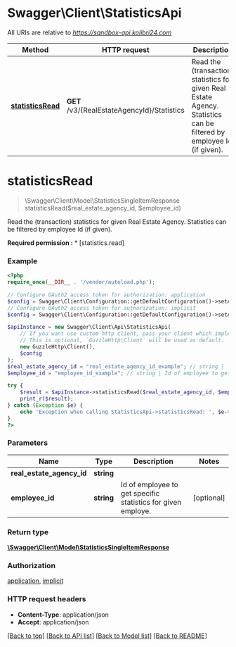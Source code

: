 # Swagger\Client\StatisticsApi

All URIs are relative to *https://sandbox-api.kolibri24.com*

Method | HTTP request | Description
------------- | ------------- | -------------
[**statisticsRead**](StatisticsApi.md#statisticsRead) | **GET** /v3/{RealEstateAgencyId}/Statistics | Read the (transaction) statistics for given Real Estate Agency. Statistics can be filtered by employee Id (if given).


# **statisticsRead**
> \Swagger\Client\Model\StatisticsSingleItemResponse statisticsRead($real_estate_agency_id, $employee_id)

Read the (transaction) statistics for given Real Estate Agency. Statistics can be filtered by employee Id (if given).

**Required permission :**    * [statistics.read]

### Example
```php
<?php
require_once(__DIR__ . '/vendor/autoload.php');

// Configure OAuth2 access token for authorization: application
$config = Swagger\Client\Configuration::getDefaultConfiguration()->setAccessToken('YOUR_ACCESS_TOKEN');
// Configure OAuth2 access token for authorization: implicit
$config = Swagger\Client\Configuration::getDefaultConfiguration()->setAccessToken('YOUR_ACCESS_TOKEN');

$apiInstance = new Swagger\Client\Api\StatisticsApi(
    // If you want use custom http client, pass your client which implements `GuzzleHttp\ClientInterface`.
    // This is optional, `GuzzleHttp\Client` will be used as default.
    new GuzzleHttp\Client(),
    $config
);
$real_estate_agency_id = "real_estate_agency_id_example"; // string | 
$employee_id = "employee_id_example"; // string | Id of employee to get specific statistics for given employe.

try {
    $result = $apiInstance->statisticsRead($real_estate_agency_id, $employee_id);
    print_r($result);
} catch (Exception $e) {
    echo 'Exception when calling StatisticsApi->statisticsRead: ', $e->getMessage(), PHP_EOL;
}
?>
```

### Parameters

Name | Type | Description  | Notes
------------- | ------------- | ------------- | -------------
 **real_estate_agency_id** | **string**|  |
 **employee_id** | **string**| Id of employee to get specific statistics for given employe. | [optional]

### Return type

[**\Swagger\Client\Model\StatisticsSingleItemResponse**](../Model/StatisticsSingleItemResponse.md)

### Authorization

[application](../../README.md#application), [implicit](../../README.md#implicit)

### HTTP request headers

 - **Content-Type**: application/json
 - **Accept**: application/json

[[Back to top]](#) [[Back to API list]](../../README.md#documentation-for-api-endpoints) [[Back to Model list]](../../README.md#documentation-for-models) [[Back to README]](../../README.md)


